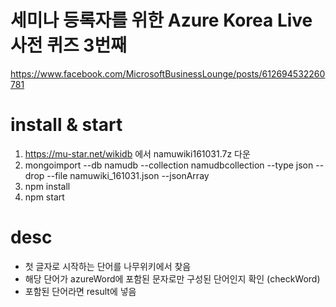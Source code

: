 

# 세미나 등록자를 위한 Azure Korea Live 사전 퀴즈 3번째
https://www.facebook.com/MicrosoftBusinessLounge/posts/612694532260781

# install & start

1. https://mu-star.net/wikidb 에서 namuwiki161031.7z 다운
2. mongoimport --db namudb --collection namudbcollection --type json --drop --file namuwiki_161031.json --jsonArray
3. npm install
4. npm start


# desc

- 첫 글자로 시작하는 단어를 나무위키에서 찾음
- 해당 단어가 azureWord에 포함된 문자로만 구성된 단어인지 확인 (checkWord)
- 포함된 단어라면 result에 넣음


